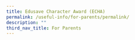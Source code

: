 ```yaml
---
title: Edusave Character Award (ECHA)
permalink: /useful-info/for-parents/permalink/
description: ""
third_nav_title: For Parents
---
```

